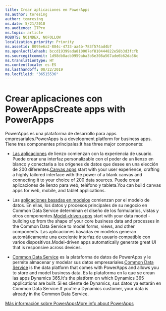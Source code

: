 ```yaml
---
title: Crear aplicaciones en PowerApps
ms.author: toresing
author: tomresing
ms.date: 5/21/2018
ms.audience: ITPro
ms.topic: article
ROBOTS: NOINDEX, NOFOLLOW
localization_priority: Priority
ms.assetid: 0095e6a2-884c-4733-aa4b-783f574ad4b7
ms.openlocfilehash: bccd19399ada810007ef810444822e58b3d3fcfb
ms.sourcegitcommit: 1d98db8acb9959aba3b5e308a567ade6b62da56c
ms.translationtype: HT
ms.contentlocale: es-ES
ms.lasthandoff: 08/22/2019
ms.locfileid: "36515536"
---
```

# <a name="create-apps-with-powerapps"></a><span data-ttu-id="a00c1-102">Crear aplicaciones con PowerApps</span><span class="sxs-lookup"><span data-stu-id="a00c1-102">Create apps with PowerApps</span></span>

<span data-ttu-id="a00c1-103">PowerApps es una plataforma de desarrollo para apps empresariales.</span><span class="sxs-lookup"><span data-stu-id="a00c1-103">PowerApps is a development platform for business apps.</span></span> <span data-ttu-id="a00c1-104">Tiene tres componentes principales:</span><span class="sxs-lookup"><span data-stu-id="a00c1-104">It has three major components:</span></span> 
  
- <span data-ttu-id="a00c1-105">[Las aplicaciones](https://go.microsoft.com/fwlink/?linkid=874495) de lienzo comienzan con la experiencia de usuario. Puede crear una interfaz personalizable con el poder de un lienzo en blanco y conectarla a los orígenes de datos que desee en una elección de 200 diferentes.</span><span class="sxs-lookup"><span data-stu-id="a00c1-105">[Canvas apps](https://go.microsoft.com/fwlink/?linkid=874495) start with your user experience, crafting a highly tailored interface with the power of a blank canvas and connecting it to your choice of 200 data sources.</span></span> <span data-ttu-id="a00c1-106">Puede crear aplicaciones de lienzo para web, teléfono y tableta.</span><span class="sxs-lookup"><span data-stu-id="a00c1-106">You can build canvas apps for web, mobile, and tablet applications.</span></span> 
    
- <span data-ttu-id="a00c1-107">Las [aplicaciones basadas en modelos](https://go.microsoft.com/fwlink/?linkid=874496) comienzan por el modelo de datos. En ellas, los datos y procesos principales de su negocio en Common Data Service determinan el diseño de los formularios, vistas y otros componentes.</span><span class="sxs-lookup"><span data-stu-id="a00c1-107">[Model-driven apps](https://go.microsoft.com/fwlink/?linkid=874496) start with your data model - building up from the shape of your core business data and processes in the Common Data Service to model forms, views, and other components.</span></span> <span data-ttu-id="a00c1-108">Las aplicaciones basadas en modelos generan automáticamente una excelente interfaz de usuario compatible con varios dispositivos.</span><span class="sxs-lookup"><span data-stu-id="a00c1-108">Model-driven apps automatically generate great UI that is responsive across devices.</span></span> 
    
- <span data-ttu-id="a00c1-109">[Common Data Service](https://go.microsoft.com/fwlink/?linkid=874497) es la plataforma de datos de PowerApps y le permite almacenar y modelar sus datos empresariales.</span><span class="sxs-lookup"><span data-stu-id="a00c1-109">[Common Data Service](https://go.microsoft.com/fwlink/?linkid=874497) is the data platform that comes with PowerApps and allows you to store and model business data.</span></span> <span data-ttu-id="a00c1-110">Es la plataforma en la que se crean las apps Dynamics 365.</span><span class="sxs-lookup"><span data-stu-id="a00c1-110">It's the platform on which Dynamics 365 applications are built.</span></span> <span data-ttu-id="a00c1-111">Si es cliente de Dynamics, sus datos ya estarán en Common Data Service.</span><span class="sxs-lookup"><span data-stu-id="a00c1-111">If you're a Dynamics customer, your data is already in the Common Data Service.</span></span> 
    
[<span data-ttu-id="a00c1-112">Más información sobre PowerApps</span><span class="sxs-lookup"><span data-stu-id="a00c1-112">More info about PowerApps</span></span>](https://go.microsoft.com/fwlink/?linkid=874498)
  

